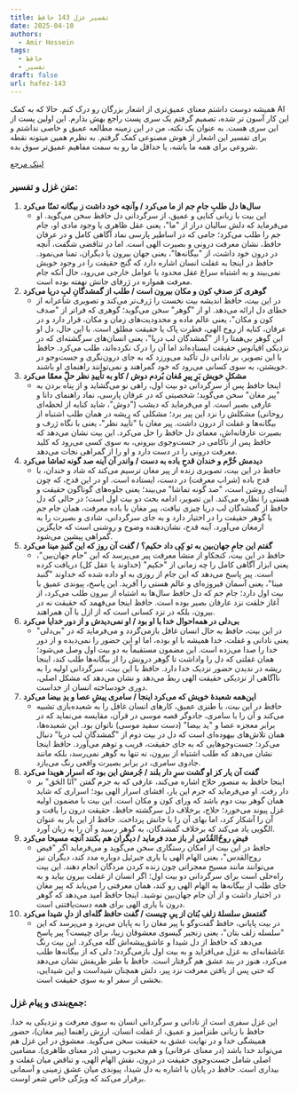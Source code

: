 ```yaml
---
title: تفسیر غزل 143 حافظ
date: 2025-04-10
authors:
  - Amir Hossein
tags:
  - حافظ
  - تفسیر
draft: false
url: hafez-143
---
```

همیشه دوست داشتم معنای عمیق‌تری از اشعار بزرگان رو درک کنم. حالا که به کمک AI این کار آسون تر شده، تصمیم گرفتم یک سری پست راجع بهش بذارم. این اولین پست از این سری هست.
به عنوان یک نکته، من در این زمینه مطالعه عمیق و خاصی نداشتم و برای تفسیر این اشعار از هوش مصنوعی کمک گرفتم. به نظرم همین میتونه نقطه شروعی برای همه ما باشه، یا حداقل ما رو به سمت مفاهیم عمیق‌تر سوق بده.

[لینک مرجع](https://ganjoor.net/hafez/ghazal/sh143)
### متن غزل و تفسیر:

1. **سال‌ها دل طلبِ جامِ جم از ما می‌کرد / وآنچه خود داشت ز بیگانه تمنّا می‌کرد**
    - این بیت با زبانی کنایی و عمیق، از سرگردانی دل حافظ سخن می‌گوید. او می‌فرماید که دلش سالیان دراز از "ما"، یعنی عقل ظاهری یا وجود مادی او، جام جم را طلب می‌کرد؛ جامی که در اساطیر پارسی نماد آگاهی کامل و در عرفان حافظ، نشان معرفت درونی و بصیرت الهی است. اما در تناقضی شگفت، آنچه در درون خود داشت، از "بیگانه‌ها"، یعنی جهان بیرون یا دیگران، تمنا می‌نمود. حافظ در اینجا به غفلت انسان اشاره دارد که گنج حقیقت را در وجود خویش نمی‌بیند و به اشتباه سراغ عقل محدود یا عوامل خارجی می‌رود، حال آنکه جام معرفت همواره در ژرفای جانش نهفته بوده است.
2. **گوهری کز صدفِ کون و مکان بیرون است / طلب از گمشدگانِ لبِ دریا می‌کرد**
    - در این بیت، حافظ اندیشه بیت نخست را ژرف‌تر می‌کند و تصویری شاعرانه از خطای دل ارائه می‌دهد. او از "گوهر" سخن می‌گوید؛ گوهری که فراتر از "صدف کون و مکان"، یعنی عالم ماده و محدودیت‌های زمان و مکان، قرار دارد و در عرفان، کنایه از روح الهی، فطرت پاک یا حقیقت مطلق است. با این حال، دل او این گوهر بی‌همتا را از "گمشدگان لب دریا"، یعنی انسان‌های سرگشته‌ای که در نزدیکی اقیانوس حقیقت ایستاده‌اند اما آن را درک نکرده‌اند، طلب می‌کرد. حافظ با این تصویر، بر نادانی دل تأکید می‌ورزد که به جای درون‌نگری و جست‌وجو در خویشتن، به سوی کسانی می‌رود که خود گمراهند و نمی‌توانند راهنمای او باشند.
3. **مشکلِ خویش بَرِ پیرِ مُغان بُردم دوش / کاو به تأییدِ نظر حلّ‌ِ معمّا می‌کرد**
    - اینجا حافظ پس از سرگردانی دو بیت اول، راهی نو می‌گشاید و از پناه بردن به "پیر مغان" سخن می‌گوید؛ شخصیتی که در عرفان پارسی، نماد راهنمای دانا و عارفی بصیر است. او می‌فرماید که دیشب ("دوش"، شاید کنایه از لحظه‌ای روحانی) مشکلش را نزد این پیر برد؛ مشکلی که ریشه در همان طلب اشتباه از بیگانه‌ها و غفلت از درون داشت. پیر مغان با "تأیید نظر"، یعنی با نگاه ژرف و بصیرت عارفانه‌اش، معمای دل حافظ را حل می‌کرد. این بیت نشان می‌دهد که حافظ پس از ناکامی در جست‌وجوی بیرونی، به سوی کسی می‌رود که کلید معرفت درونی را در دست دارد و او را از گمراهی نجات می‌دهد.
4. **دیدمش خُرَّم و خندان قدحِ باده به دست / واندر آن آینه صد گونه تماشا می‌کرد**
    - حافظ در این بیت، تصویری زنده از پیر مغان ترسیم می‌کند که شاد و خندان، با قدح باده (شراب معرفت) در دست، ایستاده است. او در این قدح، که چون آینه‌ای روشن است، "صد گونه تماشا" می‌بیند؛ یعنی جلوه‌های گوناگون حقیقت و هستی را نظاره می‌کند. این تصویر، ادامه بحث دو بیت اول است؛ در حالی که دل حافظ از گمشدگان لب دریا چیزی نیافت، پیر مغان با باده معرفت، همان جام جم یا گوهر حقیقت را در اختیار دارد و به جای سرگردانی، شادی و بصیرت را به ارمغان می‌آورد. آینه قدح، نشان‌دهنده وضوح و روشنی است که جایگزین گمراهی پیشین می‌شود.
5. **گفتم این جامِ جهان‌بین به تو کِی داد حکیم؟ / گفت آن روز که این گنبدِ مینا می‌کرد**
    - حافظ در این بیت، کنجکاو از منشأ معرفت پیر می‌پرسد که این "جام جهان‌بین"، یعنی ابزار آگاهی کامل را چه زمانی از "حکیم" (خداوند یا عقل کل) دریافت کرده است. پیر پاسخ می‌دهد که این جام از روزی به او داده شده که خداوند "گنبد مینا"، یعنی آسمان فیروزه‌ای و عالم هستی را آفرید. این پاسخ، پیوندی عمیق با بیت اول دارد؛ جام جم که دل حافظ سال‌ها به اشتباه از بیرون طلب می‌کرد، از آغاز خلقت نزد عارفان بصیر بوده است. حافظ اینجا می‌فهمد که حقیقت نه در بیرون، بلکه در نزد کسانی است که از ازل با آن همراهند.
6. **بی‌دلی در همه‌احوال خدا با او بود / او نمی‌دیدش و از دور خدایا می‌کرد**
    - در این بیت، حافظ به حال انسان غافل بازمی‌گردد و می‌فرماید که در "بی‌دلی" یعنی نادانی و غفلت، خدا همیشه با او بوده، اما او این حضور را نمی‌دیده و از دور خدا را صدا می‌زده است. این مضمون مستقیماً به دو بیت اول وصل می‌شود؛ همان غفلتی که دل را واداشت تا گوهر درونش را از بیگانه‌ها طلب کند، اینجا ریشه در ندیدن حضور نزدیک خدا دارد. حافظ با این بیت، سرگردانی اولیه را به ناآگاهی از نزدیکی حقیقت الهی ربط می‌دهد و نشان می‌دهد که مشکل اصلی، دوری خودساخته انسان از خداست.
7. **این‌همه شعبدهٔ خویش که می‌کرد اینجا / سامری پیشِ عصا و یدِ بیضا می‌کرد**
    - حافظ در این بیت، با طنزی عمیق، کارهای انسان غافل را به شعبده‌بازی تشبیه می‌کند و آن را با سامری، جادوگر قصه موسی در قرآن، مقایسه می‌نماید که در برابر معجزه عصا و "ید بیضا" (دست سفید موسی) ناتوان بود. این شعبده‌ها، همان تلاش‌های بیهوده‌ای است که دل در بیت دوم از "گمشدگان لب دریا" دنبال می‌کرد؛ جست‌وجوهایی که به جای حقیقت، فریب و توهم می‌آورد. حافظ اینجا نشان می‌دهد که طلب اشتباه از بیرون، نه تنها به گوهر نمی‌رسد، بلکه مانند جادوی سامری، در برابر بصیرت واقعی رنگ می‌بازد.
8. **گفت آن یار کز او گشت سرِ دار بلند / جُرمش این بود که اسرار هویدا می‌کرد**
    - اینجا حافظ به منصور حلاج اشاره می‌کند، عارفی که به جرم گفتن "اَنَا الحَق" بر دار رفت. او می‌فرماید که جرم این یار، افشای اسرار الهی بود؛ اسراری که شاید همان گوهر بیت دوم باشد که ورای کون و مکان است. این بیت با مضمون اولیه غزل پیوند می‌خورد؛ حلاج، برخلاف دل سرگشته حافظ، حقیقت درون را یافت و آن را آشکار کرد، اما بهای آن را با جانش پرداخت. حافظ از این یار به عنوان الگویی یاد می‌کند که برخلاف گمشدگان، به گوهر رسید و آن را به زبان آورد.
9. **فیضِ روحُ‌القُدُس ار باز مدد فرماید / دیگران هم بکنند آنچه مسیحا می‌کرد**
    - حافظ در این بیت از امکان رستگاری سخن می‌گوید و می‌فرماید اگر "فیض روح‌القدس"، یعنی الهام الهی یا یاری جبرئیل دوباره مدد کند، دیگران نیز می‌توانند مانند مسیح معجزاتی چون زنده کردن مردگان انجام دهند. این بیت راه‌حلی است برای سرگردانی دو بیت اول؛ اگر انسان از غفلت بیرون بیاید و به جای طلب از بیگانه‌ها به الهام الهی رو کند، همان معرفتی را می‌یابد که پیر مغان در اختیار داشت و از آن جام جهان‌بین نوشید. اینجا حافظ امید می‌دهد که گوهر درون با یاری الهی برای همه دست‌یافتنی است.
10. **گفتمش سلسلهٔ زلفِ بُتان از پیِ چیست / گفت حافظ گله‌ای از دلِ شیدا می‌کرد**
    - در بیت پایانی، حافظ گفت‌وگو با پیر مغان را به پایان می‌برد و می‌پرسد که این "سلسله زلف بتان"، یعنی زنجیر گیسوی معشوقان زیبا، برای چیست؟ پیر پاسخ می‌دهد که حافظ از دل شیدا و عاشق‌پیشه‌اش گله می‌کرد. این بیت رنگ عاشقانه‌ای به غزل می‌افزاید و به بیت اول بازمی‌گردد؛ دلی که از بیگانه‌ها طلب می‌کرد، هنوز در بند عشق هم گرفتار است. حافظ با طنز ظریفش نشان می‌دهد که حتی پس از یافتن معرفت نزد پیر، دلش همچنان شیداست و این شیدایی، بخشی از سفر او به سوی حقیقت است.

### جمع‌بندی و پیام غزل:

این غزل سفری است از نادانی و سرگردانی انسان به سوی معرفت و نزدیکی به خدا. حافظ با زبانی طنزآمیز و عمیق، از غفلت انسان، ارزش راهنما (پیر مغان)، حضور همیشگی خدا و در نهایت عشق به حقیقت سخن می‌گوید. معشوق در این غزل هم می‌تواند خدا باشد (در معنای عرفانی) و هم محبوب زمینی (در معنای ظاهری). مضامین اصلی شامل جست‌وجوی حقیقت در درون، نقش الهام الهی، و تناقض میان غفلت و بیداری است. حافظ در پایان با اشاره به دل شیدا، پیوندی میان عشق زمینی و آسمانی برقرار می‌کند که ویژگی خاص شعر اوست.